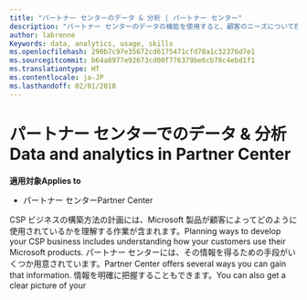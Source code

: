 ```yaml
---
title: "パートナー センターのデータ & 分析 | パートナー センター"
description: "パートナー センターのデータの機能を使用すると、顧客のニーズについて理解を深めることができます"
author: labrenne
Keywords: data, analytics, usage, skills
ms.openlocfilehash: 290b7c97e35672cd6175471cfd78a1c32376d7e1
ms.sourcegitcommit: b64a8977e92673cd00f776379be6cb78c4ebd1f1
ms.translationtype: HT
ms.contentlocale: ja-JP
ms.lasthandoff: 02/01/2018
---
```

# <a name="data-and-analytics-in-partner-center"></a><span data-ttu-id="bcf80-103">パートナー センターでのデータ & 分析</span><span class="sxs-lookup"><span data-stu-id="bcf80-103">Data and analytics in Partner Center</span></span>

**<span data-ttu-id="bcf80-104">適用対象</span><span class="sxs-lookup"><span data-stu-id="bcf80-104">Applies to</span></span>**

- <span data-ttu-id="bcf80-105">パートナー センター</span><span class="sxs-lookup"><span data-stu-id="bcf80-105">Partner Center</span></span>

<span data-ttu-id="bcf80-106">CSP ビジネスの構築方法の計画には、Microsoft 製品が顧客によってどのように使用されているかを理解する作業が含まれます。</span><span class="sxs-lookup"><span data-stu-id="bcf80-106">Planning ways to develop your CSP business includes understanding how your customers use their Microsoft products.</span></span> <span data-ttu-id="bcf80-107">パートナー センターには、その情報を得るための手段がいくつか用意されています。</span><span class="sxs-lookup"><span data-stu-id="bcf80-107">Partner Center offers several ways you can gain that information.</span></span> <span data-ttu-id="bcf80-108">情報を明確に把握することもできます。</span><span class="sxs-lookup"><span data-stu-id="bcf80-108">You can also get a clear picture of your</span></span> 